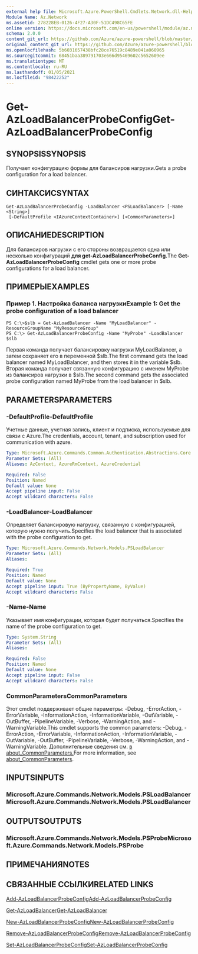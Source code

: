 ```yaml
---
external help file: Microsoft.Azure.PowerShell.Cmdlets.Network.dll-Help.xml
Module Name: Az.Network
ms.assetid: 278228EB-0126-4F27-A30F-51DC498C65FE
online version: https://docs.microsoft.com/en-us/powershell/module/az.network/get-azloadbalancerprobeconfig
schema: 2.0.0
content_git_url: https://github.com/Azure/azure-powershell/blob/master/src/Network/Network/help/Get-AzLoadBalancerProbeConfig.md
original_content_git_url: https://github.com/Azure/azure-powershell/blob/master/src/Network/Network/help/Get-AzLoadBalancerProbeConfig.md
ms.openlocfilehash: 5b6031657438bfc28ce76519c8489e041a060965
ms.sourcegitcommit: 68451baa389791703e666d95469602c5652609ee
ms.translationtype: MT
ms.contentlocale: ru-RU
ms.lasthandoff: 01/05/2021
ms.locfileid: "98422252"
---
```

# <span data-ttu-id="abd63-101">Get-AzLoadBalancerProbeConfig</span><span class="sxs-lookup"><span data-stu-id="abd63-101">Get-AzLoadBalancerProbeConfig</span></span>

## <span data-ttu-id="abd63-102">SYNOPSIS</span><span class="sxs-lookup"><span data-stu-id="abd63-102">SYNOPSIS</span></span>
<span data-ttu-id="abd63-103">Получает конфигурацию формы для балансиров нагрузки.</span><span class="sxs-lookup"><span data-stu-id="abd63-103">Gets a probe configuration for a load balancer.</span></span>

## <span data-ttu-id="abd63-104">СИНТАКСИС</span><span class="sxs-lookup"><span data-stu-id="abd63-104">SYNTAX</span></span>

```
Get-AzLoadBalancerProbeConfig -LoadBalancer <PSLoadBalancer> [-Name <String>]
 [-DefaultProfile <IAzureContextContainer>] [<CommonParameters>]
```

## <span data-ttu-id="abd63-105">ОПИСАНИЕ</span><span class="sxs-lookup"><span data-stu-id="abd63-105">DESCRIPTION</span></span>
<span data-ttu-id="abd63-106">Для балансиров нагрузки с его стороны возвращается одна или несколько конфигураций **для get-AzLoadBalancerProbeConfig.**</span><span class="sxs-lookup"><span data-stu-id="abd63-106">The **Get-AzLoadBalancerProbeConfig** cmdlet gets one or more probe configurations for a load balancer.</span></span>

## <span data-ttu-id="abd63-107">ПРИМЕРЫ</span><span class="sxs-lookup"><span data-stu-id="abd63-107">EXAMPLES</span></span>

### <span data-ttu-id="abd63-108">Пример 1. Настройка баланса нагрузки</span><span class="sxs-lookup"><span data-stu-id="abd63-108">Example 1: Get the probe configuration of a load balancer</span></span>
```
PS C:\>$slb = Get-AzLoadBalancer -Name "MyLoadBalancer" -ResourceGroupName "MyResourceGroup"
PS C:\> Get-AzLoadBalancerProbeConfig -Name "MyProbe" -LoadBalancer $slb
```

<span data-ttu-id="abd63-109">Первая команда получает балансировку нагрузки MyLoadBalancer, а затем сохраняет его в переменной $slb.</span><span class="sxs-lookup"><span data-stu-id="abd63-109">The first command gets the load balancer named MyLoadBalancer, and then stores it in the variable $slb.</span></span>
<span data-ttu-id="abd63-110">Вторая команда получает связанную конфигурацию с именем MyProbe из балансиров нагрузки в $slb.</span><span class="sxs-lookup"><span data-stu-id="abd63-110">The second command gets the associated probe configuration named MyProbe from the load balancer in $slb.</span></span>

## <span data-ttu-id="abd63-111">PARAMETERS</span><span class="sxs-lookup"><span data-stu-id="abd63-111">PARAMETERS</span></span>

### <span data-ttu-id="abd63-112">-DefaultProfile</span><span class="sxs-lookup"><span data-stu-id="abd63-112">-DefaultProfile</span></span>
<span data-ttu-id="abd63-113">Учетные данные, учетная запись, клиент и подписка, используемые для связи с Azure.</span><span class="sxs-lookup"><span data-stu-id="abd63-113">The credentials, account, tenant, and subscription used for communication with azure.</span></span>

```yaml
Type: Microsoft.Azure.Commands.Common.Authentication.Abstractions.Core.IAzureContextContainer
Parameter Sets: (All)
Aliases: AzContext, AzureRmContext, AzureCredential

Required: False
Position: Named
Default value: None
Accept pipeline input: False
Accept wildcard characters: False
```

### <span data-ttu-id="abd63-114">-LoadBalancer</span><span class="sxs-lookup"><span data-stu-id="abd63-114">-LoadBalancer</span></span>
<span data-ttu-id="abd63-115">Определяет балансировую нагрузку, связанную с конфигурацией, которую нужно получить.</span><span class="sxs-lookup"><span data-stu-id="abd63-115">Specifies the load balancer that is associated with the probe configuration to get.</span></span>

```yaml
Type: Microsoft.Azure.Commands.Network.Models.PSLoadBalancer
Parameter Sets: (All)
Aliases:

Required: True
Position: Named
Default value: None
Accept pipeline input: True (ByPropertyName, ByValue)
Accept wildcard characters: False
```

### <span data-ttu-id="abd63-116">-Name</span><span class="sxs-lookup"><span data-stu-id="abd63-116">-Name</span></span>
<span data-ttu-id="abd63-117">Указывает имя конфигурации, которая будет получаться.</span><span class="sxs-lookup"><span data-stu-id="abd63-117">Specifies the name of the probe configuration to get.</span></span>

```yaml
Type: System.String
Parameter Sets: (All)
Aliases:

Required: False
Position: Named
Default value: None
Accept pipeline input: False
Accept wildcard characters: False
```

### <span data-ttu-id="abd63-118">CommonParameters</span><span class="sxs-lookup"><span data-stu-id="abd63-118">CommonParameters</span></span>
<span data-ttu-id="abd63-119">Этот cmdlet поддерживает общие параметры: -Debug, -ErrorAction, -ErrorVariable, -InformationAction, -InformationVariable, -OutVariable, -OutBuffer, -PipelineVariable, -Verbose, -WarningAction, and -WarningVariable.</span><span class="sxs-lookup"><span data-stu-id="abd63-119">This cmdlet supports the common parameters: -Debug, -ErrorAction, -ErrorVariable, -InformationAction, -InformationVariable, -OutVariable, -OutBuffer, -PipelineVariable, -Verbose, -WarningAction, and -WarningVariable.</span></span> <span data-ttu-id="abd63-120">Дополнительные сведения см. [в about_CommonParameters.](http://go.microsoft.com/fwlink/?LinkID=113216)</span><span class="sxs-lookup"><span data-stu-id="abd63-120">For more information, see [about_CommonParameters](http://go.microsoft.com/fwlink/?LinkID=113216).</span></span>

## <span data-ttu-id="abd63-121">INPUTS</span><span class="sxs-lookup"><span data-stu-id="abd63-121">INPUTS</span></span>

### <span data-ttu-id="abd63-122">Microsoft.Azure.Commands.Network.Models.PSLoadBalancer</span><span class="sxs-lookup"><span data-stu-id="abd63-122">Microsoft.Azure.Commands.Network.Models.PSLoadBalancer</span></span>

## <span data-ttu-id="abd63-123">OUTPUTS</span><span class="sxs-lookup"><span data-stu-id="abd63-123">OUTPUTS</span></span>

### <span data-ttu-id="abd63-124">Microsoft.Azure.Commands.Network.Models.PSProbe</span><span class="sxs-lookup"><span data-stu-id="abd63-124">Microsoft.Azure.Commands.Network.Models.PSProbe</span></span>

## <span data-ttu-id="abd63-125">ПРИМЕЧАНИЯ</span><span class="sxs-lookup"><span data-stu-id="abd63-125">NOTES</span></span>

## <span data-ttu-id="abd63-126">СВЯЗАННЫЕ ССЫЛКИ</span><span class="sxs-lookup"><span data-stu-id="abd63-126">RELATED LINKS</span></span>

[<span data-ttu-id="abd63-127">Add-AzLoadBalancerProbeConfig</span><span class="sxs-lookup"><span data-stu-id="abd63-127">Add-AzLoadBalancerProbeConfig</span></span>](./Add-AzLoadBalancerProbeConfig.md)

[<span data-ttu-id="abd63-128">Get-AzLoadBalancer</span><span class="sxs-lookup"><span data-stu-id="abd63-128">Get-AzLoadBalancer</span></span>](./Get-AzLoadBalancer.md)

[<span data-ttu-id="abd63-129">New-AzLoadBalancerProbeConfig</span><span class="sxs-lookup"><span data-stu-id="abd63-129">New-AzLoadBalancerProbeConfig</span></span>](./New-AzLoadBalancerProbeConfig.md)

[<span data-ttu-id="abd63-130">Remove-AzLoadBalancerProbeConfig</span><span class="sxs-lookup"><span data-stu-id="abd63-130">Remove-AzLoadBalancerProbeConfig</span></span>](./Remove-AzLoadBalancerProbeConfig.md)

[<span data-ttu-id="abd63-131">Set-AzLoadBalancerProbeConfig</span><span class="sxs-lookup"><span data-stu-id="abd63-131">Set-AzLoadBalancerProbeConfig</span></span>](./Set-AzLoadBalancerProbeConfig.md)



